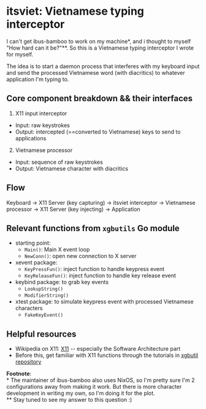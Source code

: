 # itsviet: Vietnamese typing interceptor 

I can't get ibus-bamboo to work on my machine*, and i thought to myself "How hard can it be?"**. So this is a Vietnamese typing interceptor I wrote for myself. 

The idea is to start a daemon process that interferes with my keyboard input and send the processed Vietnamese word (with diacritics) to whatever application I'm typing to. 

## Core component breakdown && their interfaces
1. X11 input interceptor 
- Input: raw keystrokes 
- Output: intercepted (==converted to Vietnamese) keys to send to applications

2. Vietnamese processor 
- Input: sequence of raw keystrokes 
- Output: Vietnamese character with diacritics 

## Flow 
Keyboard 
-> X11 Server (key capturing)
-> itsviet interceptor 
-> Vietnamese processor 
-> X11 Server (key injecting)
-> Application

## Relevant functions from `xgbutils` Go module
- starting point: 
    - `Main()`: Main X event loop 
    - `NewConn()`: open new connection to X server 
- xevent package: 
    - `KeyPressFun()`: inject function to handle keypress event 
    - `KeyReleaseFun()`: inject function to handle key release event 
- keybind package: to grab key events 
    - `LookupString()`
    - `ModifierString()` 
- xtest package: to simulate keypress event with processed Vietnamese characters 
    - `FakeKeyEvent()`

## Helpful resources 
- Wikipedia on X11: [X11](https://en.wikipedia.org/wiki/X_Window_System) -- especially the Software Architecture part 
- Before this, get familiar with X11 functions through the tutorials in [xgbutil repository](https://github.com/BurntSushi/xgbutil)

**Footnote**:   
\* The maintainer of ibus-bamboo also uses NixOS, so I'm pretty sure I'm 2 configurations away from making it work. But there is more character development in writing my own, so I'm doing it for the plot.    
\*\* Stay tuned to see my answer to this question :) 